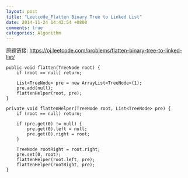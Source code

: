 ```yaml
---
layout: post
title: "Leetcode_Flatten Binary Tree to Linked List"
date: 2014-11-24 14:42:54 +0800
comments: true
categories: Algorithm
---
```


原题链接: https://oj.leetcode.com/problems/flatten-binary-tree-to-linked-list/

<!-- more -->

    public void flatten(TreeNode root) {
        if (root == null) return;
        
        List<TreeNode> pre = new ArrayList<TreeNode>(1);
        pre.add(null);
        flattenHelper(root, pre);
    }
	
	private void flattenHelper(TreeNode root, List<TreeNode> pre) {
		if (root == null) return;

		if (pre.get(0) != null) {
			pre.get(0).left = null;
			pre.get(0).right = root;
		}
		
		TreeNode rootRight = root.right;
		pre.set(0, root);
		flattenHelper(root.left, pre);
		flattenHelper(rootRight, pre);
	}
